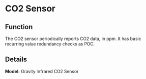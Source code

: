 # CO2 Sensor

## Function
The CO2 sensor periodically reports CO2 data, in ppm. It has basic recurring value redundancy checks as POC.

## Details
**Model:** Gravity Infrared CO2 Sensor
